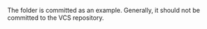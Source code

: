 The folder is committed as an example. Generally, it should not be committed to the VCS repository.
